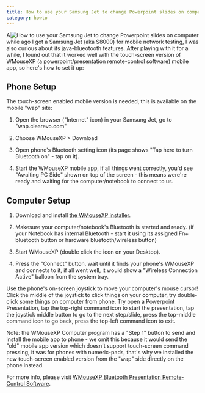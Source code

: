 ```yaml
---
title: How to use your Samsung Jet to change Powerpoint slides on computer
category: howto
---
```


<img src="http://www.clearevo.com/blog/images/samsung_jet.jpg" alt="How to use your Samsung Jet to change Powerpoint slides on computer" style="float:right;"/>

A while ago I got a Samsung Jet (aka S8000) for mobile network testing, I was also curious about its java-blueotooth features. After playing with it for a while, I found out that it worked well with the touch-screen version of WMouseXP (a powerpoint/presentation remote-control software) mobile app, so here's how to set it up:

Phone Setup
-----------

The touch-screen enabled mobile version is needed, this is available on the mobile "wap" site:

1. Open the browser ("Internet" icon) in your Samsung Jet, go to "wap.clearevo.com"

2. Choose WMouseXP > Download

3. Open phone's Bluetooth setting icon (its page shows "Tap here to turn Bluetooth on" - tap on it).

4. Start the WMouseXP mobile app, if all things went correctly, you'd see "Awaiting PC Side" shown on top of the screen - this means were're ready and waiting for the computer/notebook to connect to us.

Computer Setup
--------------

1. Download and install [the WMouseXP installer](http://www.clearevo.com/wmousexp/WMouseXP2_3Installer.exe).

2. Makesure your computer/notebook's Bluetooth is started and ready. (if your Notebook has internal Bluetooth - start it using its assigned Fn+ bluetooth button or hardware bluetooth/wireless button)

3. Start WMouseXP (double click the icon on your Desktop).

4. Press the "Connect" button, wait until it finds your phone's WMouseXP and connects to it, if all went well, it would show a "Wireless Connection Active" balloon from the system tray.

Use the phone's on-screen joystick to move your computer's mouse cursor! Click the middle of the joystick to click things on your computer, try double-click some things on computer from phone. Try open a Powerpoint Presentation, tap the top-right command icon to start the presentation, tap the joystick middle button to go to the next step/slide, press the top-middle command icon to go back, press the top-left command icon to exit.

Note: the WMouseXP Computer program has a "Step 1" button to send and install the mobile app to phone - we omit this because it would send the "old" mobile app version which doesn't support touch-screen command pressing, it was for phones with numeric-pads, that's why we installed the new touch-screen enabled version from the "wap" side directly on the phone instead.

For more info, please visit [WMouseXP Bluetooth Presentation Remote-Control Software](http://www.clearevo.com/wmousexp/).

